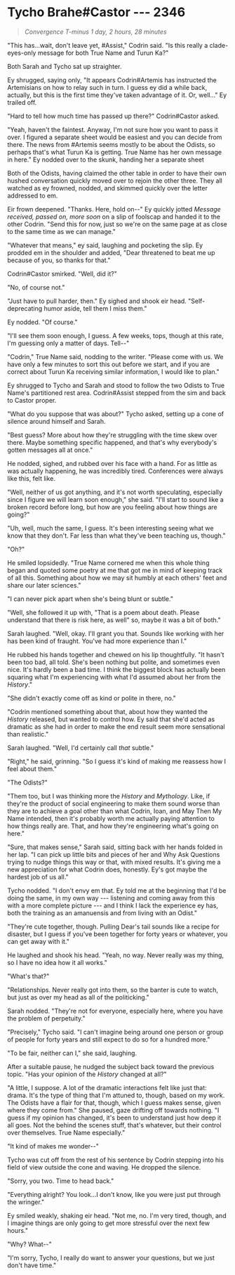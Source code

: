 # Tycho Brahe#Castor --- 2346

> *Convergence T-minus 1 day, 2 hours, 28 minutes*

"This has...wait, don't leave yet, #Assist," Codrin said. "Is this really a clade-eyes-only message for both True Name and Turun Ka?"

Both Sarah and Tycho sat up straighter.

Ey shrugged, saying only, "It appears Codrin#Artemis has instructed the Artemisians on how to relay such in turn. I guess ey did a while back, actually, but this is the first time they've taken advantage of it. Or, well..." Ey trailed off.

"Hard to tell how much time has passed up there?" Codrin#Castor asked.

"Yeah, haven't the faintest. Anyway, I'm not sure how you want to pass it over. I figured a separate sheet would be easiest and you can decide from there. The news from #Artemis seems mostly to be about the Odists, so perhaps that's what Turun Ka is getting. True Name has her own message in here." Ey nodded over to the skunk, handing her a separate sheet

Both of the Odists, having claimed the other table in order to have their own hushed conversation quickly moved over to rejoin the other three. They all watched as ey frowned, nodded, and skimmed quickly over the letter addressed to em.

Eir frown deepened. "Thanks. Here, hold on--" Ey quickly jotted *Message received, passed on, more soon* on a slip of foolscap and handed it to the other Codrin. "Send this for now, just so we're on the same page at as close to the same time as we can manage."

"Whatever that means," ey said, laughing and pocketing the slip. Ey prodded em in the shoulder and added, "Dear threatened to beat me up because of you, so thanks for that."

Codrin#Castor smirked. "Well, did it?"

"No, of course not."

"Just have to pull harder, then." Ey sighed and shook eir head. "Self-deprecating humor aside, tell them I miss them."

Ey nodded. "Of course."

"I'll see them soon enough, I guess. A few weeks, tops, though at this rate, I'm guessing only a matter of days. Tell--"

"Codrin," True Name said, nodding to the writer. "Please come with us. We have only a few minutes to sort this out before we start, and if you are correct about Turun Ka receiving similar information, I would like to plan."

Ey shrugged to Tycho and Sarah and stood to follow the two Odists to True Name's partitioned rest area. Codrin#Assist stepped from the sim and back to Castor proper.

"What do you suppose that was about?" Tycho asked, setting up a cone of silence around himself and Sarah.

"Best guess? More about how they're struggling with the time skew over there. Maybe something specific happened, and that's why everybody's gotten messages all at once."

He nodded, sighed, and rubbed over his face with a hand. For as little as was actually happening, he was incredibly tired. Conferences were always like this, felt like.

"Well, neither of us got anything, and it's not worth speculating, especially since I figure we will learn soon enough," she said. "I'll start to sound like a broken record before long, but how are you feeling about how things are going?"

"Uh, well, much the same, I guess. It's been interesting seeing what we know that they don't. Far less than what they've been teaching us, though."

"Oh?"

He smiled lopsidedly. "True Name cornered me when this whole thing began and quoted some poetry at me that got me in mind of keeping track of all this. Something about how we may sit humbly at each others' feet and share our later sciences."

"I can never pick apart when she's being blunt or subtle."

"Well, she followed it up with, "That is a poem about death. Please understand that there is risk here, as well" so, maybe it was a bit of both."

Sarah laughed. "Well, okay. I'll grant you that. Sounds like working with her has been kind of fraught. You've had more experience than I."

He rubbed his hands together and chewed on his lip thoughtfully. "It hasn't been too bad, all told. She's been nothing but polite, and sometimes even nice. It's hardly been a bad time. I think the biggest block has actually been squaring what I'm experiencing with what I'd assumed about her from the *History*."

"She didn't exactly come off as kind or polite in there, no."

"Codrin mentioned something about that, about how they wanted the *History* released, but wanted to control how. Ey said that she'd acted as dramatic as she had in order to make the end result seem more sensational than realistic."

Sarah laughed. "Well, I'd certainly call *that* subtle."

"Right," he said, grinning. "So I guess it's kind of making me reassess how I feel about them."

"The Odists?"

"Them too, but I was thinking more the *History* and *Mythology*. Like, if they're the product of social engineering to make them sound worse than they are to achieve a goal other than what Codrin, Ioan, and May Then My Name intended, then it's probably worth me actually paying attention to how things really are. That, and how they're engineering what's going on here."

"Sure, that makes sense," Sarah said, sitting back with her hands folded in her lap. "I can pick up little bits and pieces of her and Why Ask Questions trying to nudge things this way or that, with mixed results. It's giving me a new appreciation for what Codrin does, honestly. Ey's got maybe the hardest job of us all."

Tycho nodded. "I don't envy em that. Ey told me at the beginning that I'd be doing the same, in my own way --- listening and coming away from this with a more complete picture --- and I think I lack the experience ey has, both the training as an amanuensis and from living with an Odist."

"They're cute together, though. Pulling Dear's tail sounds like a recipe for disaster, but I guess if you've been together for forty years or whatever, you can get away with it."

He laughed and shook his head. "Yeah, no way. Never really was my thing, so I have no idea how it all works."

"What's that?"

"Relationships. Never really got into them, so the banter is cute to watch, but just as over my head as all of the politicking."

Sarah nodded. "They're not for everyone, especially here, where you have the problem of perpetuity."

"Precisely," Tycho said. "I can't imagine being around one person or group of people for forty years and still expect to do so for a hundred more."

"To be fair, neither can I," she said, laughing.

After a suitable pause, he nudged the subject back toward the previous topic. "Has your opinion of the *History* changed at all?"

"A little, I suppose. A lot of the dramatic interactions felt like just that: drama. It's the type of thing that I'm attuned to, though, based on my work. The Odists have a flair for that, though, which I guess makes sense, given where they come from." She paused, gaze drifting off towards nothing. "I guess if my opinion has changed, it's been to understand just how deep it all goes. Not the behind the scenes stuff, that's whatever, but their control over themselves. True Name especially."

"It kind of makes me wonder--"

Tycho was cut off from the rest of his sentence by Codrin stepping into his field of view outside the cone and waving. He dropped the silence.

"Sorry, you two. Time to head back."

"Everything alright? You look...I don't know, like you were just put through the wringer."

Ey smiled weakly, shaking eir head. "Not me, no. I'm very tired, though, and I imagine things are only going to get more stressful over the next few hours."

"Why? What--"

"I'm sorry, Tycho, I really do want to answer your questions, but we just don't have time."

